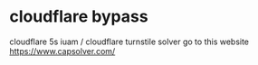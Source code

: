 # cloudflare bypass
 
cloudflare 5s iuam / cloudflare turnstile solver  go to this website https://www.capsolver.com/



 
 
 




